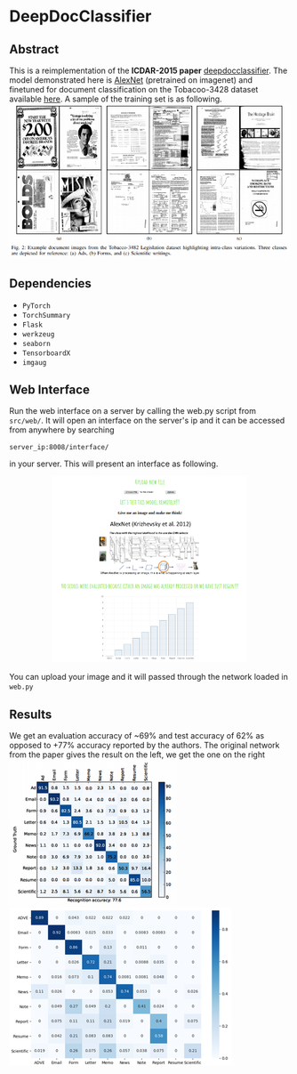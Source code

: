 # DeepDocClassifier
## Abstract
This is a reimplementation of the **ICDAR-2015 paper** [deepdocclassifier](https://ieeexplore.ieee.org/document/7333933/). 
The model demonstrated here is [AlexNet](https://papers.nips.cc/paper/4824-imagenet-classification-with-deep-convolutional-neural-networks.pdf) (pretrained on imagenet) and finetuned for document classification on the Tobacoo-3428 dataset available [here](https://lampsrv02.umiacs.umd.edu/projdb/project.php?id=72). A sample of the training set is as following.
![sample training images](imgs/sample_of_training_set.png)

## Dependencies

* `PyTorch`
* `TorchSummary`
* `Flask`
* `werkzeug`
* `seaborn`
* `TensorboardX` 
* `imgaug`

## Web Interface
Run the web interface on a server by calling the web.py script from `src/web/`. It will open an interface on the server's ip and it can be accessed from anywhere by searching
```
server_ip:8008/interface/
``` 
in your server. This will present an interface as following.

<p align="center">
  <img src="imgs/interface.png" width="350" title="Interface">
</p> 

You can upload your image and it will passed through the network loaded in `web.py`

## Results
We get an evaluation accuracy of ~69% and test accuracy of 62% as opposed to +77% accuracy reported by the authors.
The original network from the paper gives the result on the left, we get the one on the right
![their confusion](imgs/their_confusion.png) ![my confusion](imgs/confusion.png)